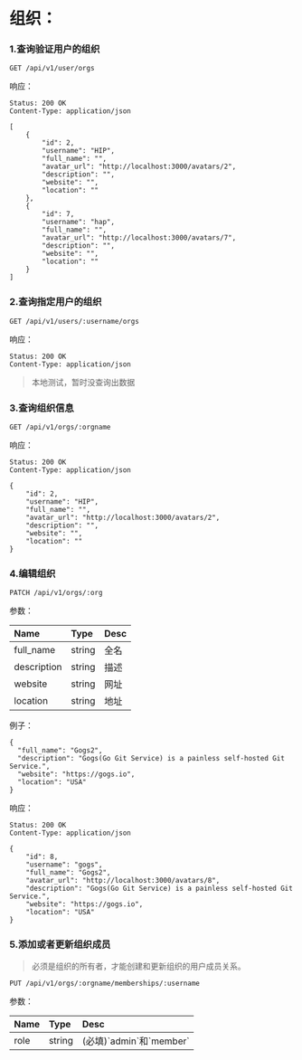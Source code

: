 # 组织：

### 1.查询验证用户的组织

```
GET /api/v1/user/orgs
```

响应：

```
Status: 200 OK
Content-Type: application/json
```

```
[
    {
        "id": 2,
        "username": "HIP",
        "full_name": "",
        "avatar_url": "http://localhost:3000/avatars/2",
        "description": "",
        "website": "",
        "location": ""
    },
    {
        "id": 7,
        "username": "hap",
        "full_name": "",
        "avatar_url": "http://localhost:3000/avatars/7",
        "description": "",
        "website": "",
        "location": ""
    }
]
```

### 2.查询指定用户的组织

```
GET /api/v1/users/:username/orgs
```

响应：

```
Status: 200 OK
Content-Type: application/json
```

> 本地测试，暂时没查询出数据

### 3.查询组织信息

```
GET /api/v1/orgs/:orgname
```

响应：

```
Status: 200 OK
Content-Type: application/json
```

```
{
    "id": 2,
    "username": "HIP",
    "full_name": "",
    "avatar_url": "http://localhost:3000/avatars/2",
    "description": "",
    "website": "",
    "location": ""
}
```

### 4.编辑组织

```
PATCH /api/v1/orgs/:org
```

参数：

| Name | Type | Desc |
| :--- | :--- | :--- |
| full\_name | string | 全名 |
| description | string | 描述 |
| website | string | 网址 |
| location | string | 地址 |

例子：

```
{
  "full_name": "Gogs2",
  "description": "Gogs(Go Git Service) is a painless self-hosted Git Service.",
  "website": "https://gogs.io",
  "location": "USA"
}
```

响应：

```
Status: 200 OK
Content-Type: application/json
```

```
{
    "id": 8,
    "username": "gogs",
    "full_name": "Gogs2",
    "avatar_url": "http://localhost:3000/avatars/8",
    "description": "Gogs(Go Git Service) is a painless self-hosted Git Service.",
    "website": "https://gogs.io",
    "location": "USA"
}
```

### 5.添加或者更新组织成员

> 必须是组织的所有者，才能创建和更新组织的用户成员关系。

```
PUT /api/v1/orgs/:orgname/memberships/:username
```

参数：

| Name | Type | Desc |
| :--- | :--- | :--- |
| role | string | \(必填\)\`admin\`和\`member\` |





